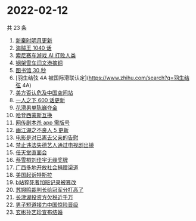 # 2022-02-12

共 23 条

<!-- BEGIN -->
<!-- 最后更新时间 Sat Feb 12 2022 12:11:49 GMT+0800 (China Standard Time) -->

1. [新秦时明月更新](https://www.zhihu.com/search?q=新秦时明月)
1. [海贼王 1040 话](https://www.zhihu.com/search?q=海贼王)
1. [索尼赛车游戏 AI 打败人类](https://www.zhihu.com/search?q=索尼赛车游戏)
1. [钢架雪车闫文港摘铜](https://www.zhihu.com/search?q=钢架雪车)
1. [图书馆 30 秒](https://www.zhihu.com/search?q=图书馆30秒)
1. [羽生结弦 4A 被国际滑联认定](https://www.zhihu.com/search?q=羽生结弦 4A)
1. [美方否认危及中国空间站](https://www.zhihu.com/search?q=美方否认)
1. [一人之下 600 话更新](https://www.zhihu.com/search?q=一人之下)
1. [花滑男单陈巍夺金](https://www.zhihu.com/search?q=花样滑冰)
1. [哈登西蒙斯互换](https://www.zhihu.com/search?q=哈登西蒙斯)
1. [网传剧本杀 app 需版号](https://www.zhihu.com/search?q=剧本杀)
1. [画江湖之不良人 5 更新](https://www.zhihu.com/search?q=画江湖)
1. [电影是对已离去父亲的告慰](https://www.zhihu.com/search?q=水门桥七连连长之子)
1. [禁止违法失德艺人通过电视剧出镜](https://www.zhihu.com/search?q=失德艺人)
1. [任天堂直面会](https://www.zhihu.com/search?q=任天堂)
1. [蔡雪桐刘佳宇无缘奖牌](https://www.zhihu.com/search?q=单板滑雪)
1. [广西多地开放社会捐赠渠道](https://www.zhihu.com/search?q=广西开放社会捐赠渠道)
1. [美国起诉特斯拉](https://www.zhihu.com/search?q=美国起诉特斯拉)
1. [b站猝死者加班记录被篡改](https://www.zhihu.com/search?q=b站猝死员工)
1. [苏翊鸣裁判长给冠军分打高了](https://www.zhihu.com/search?q=苏翊鸣裁判长)
1. [长津湖投资方欠税近千万](https://www.zhihu.com/search?q=长津湖投资方)
1. [男子短道接力中国惊险晋级](https://www.zhihu.com/search?q=短道速滑)
1. [玄彬孙艺珍宣布结婚](https://www.zhihu.com/search?q=玄彬孙艺珍)

<!-- END -->
